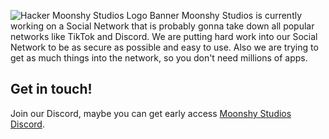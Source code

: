 ![Hacker Moonshy Studios Logo Banner](https://cdn.discordapp.com/attachments/963405954618105957/1174319852274585650/8k_MSS_Wallpaper.png?ex=65a7c316&is=65954e16&hm=a8ac02c0dd1283b26c1bc4c8709676de6a0680e5307753f167b9557663c5b533&)
Moonshy Studios is currently working on a Social Network
that is probably gonna take down
all popular networks like TikTok and Discord.
We are putting hard work into our Social Network
to be as secure as possible and easy to use.
Also we are trying to get as much things into the network,
so you don't need millions of apps.

## Get in touch!

Join our Discord, maybe you can get early access [Moonshy Studios Discord](https://discord.moonshystudios.com).
